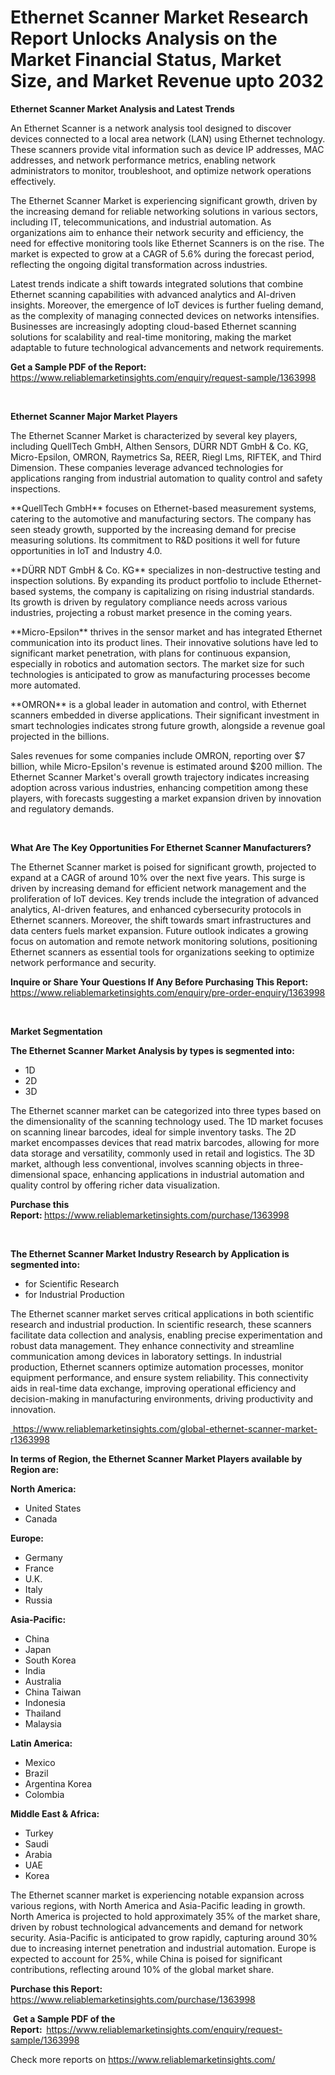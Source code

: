 <p><h1>Ethernet Scanner Market Research Report Unlocks Analysis on the Market Financial Status, Market Size, and Market Revenue upto 2032</h1></p><p><strong>Ethernet Scanner Market Analysis and Latest Trends</strong></p>
<p><p>An Ethernet Scanner is a network analysis tool designed to discover devices connected to a local area network (LAN) using Ethernet technology. These scanners provide vital information such as device IP addresses, MAC addresses, and network performance metrics, enabling network administrators to monitor, troubleshoot, and optimize network operations effectively.</p><p>The Ethernet Scanner Market is experiencing significant growth, driven by the increasing demand for reliable networking solutions in various sectors, including IT, telecommunications, and industrial automation. As organizations aim to enhance their network security and efficiency, the need for effective monitoring tools like Ethernet Scanners is on the rise. The market is expected to grow at a CAGR of 5.6% during the forecast period, reflecting the ongoing digital transformation across industries.</p><p>Latest trends indicate a shift towards integrated solutions that combine Ethernet scanning capabilities with advanced analytics and AI-driven insights. Moreover, the emergence of IoT devices is further fueling demand, as the complexity of managing connected devices on networks intensifies. Businesses are increasingly adopting cloud-based Ethernet scanning solutions for scalability and real-time monitoring, making the market adaptable to future technological advancements and network requirements.</p></p>
<p><strong>Get a Sample PDF of the Report:&nbsp;</strong> <a href="https://www.reliablemarketinsights.com/enquiry/request-sample/1363998?utm_campaign=2453&utm_medium=2&utm_source=Github&utm_content=ia&utm_term=19022025&utm_id=ethernet-scanner">https://www.reliablemarketinsights.com/enquiry/request-sample/1363998</a></p>
<p>&nbsp;</p>
<p><strong>Ethernet Scanner Major Market Players</strong></p>
<p><p>The Ethernet Scanner Market is characterized by several key players, including QuellTech GmbH, Althen Sensors, DÜRR NDT GmbH & Co. KG, Micro-Epsilon, OMRON, Raymetrics Sa, REER, Riegl Lms, RIFTEK, and Third Dimension. These companies leverage advanced technologies for applications ranging from industrial automation to quality control and safety inspections.</p><p>**QuellTech GmbH** focuses on Ethernet-based measurement systems, catering to the automotive and manufacturing sectors. The company has seen steady growth, supported by the increasing demand for precise measuring solutions. Its commitment to R&D positions it well for future opportunities in IoT and Industry 4.0.</p><p>**DÜRR NDT GmbH & Co. KG** specializes in non-destructive testing and inspection solutions. By expanding its product portfolio to include Ethernet-based systems, the company is capitalizing on rising industrial standards. Its growth is driven by regulatory compliance needs across various industries, projecting a robust market presence in the coming years.</p><p>**Micro-Epsilon** thrives in the sensor market and has integrated Ethernet communication into its product lines. Their innovative solutions have led to significant market penetration, with plans for continuous expansion, especially in robotics and automation sectors. The market size for such technologies is anticipated to grow as manufacturing processes become more automated.</p><p>**OMRON** is a global leader in automation and control, with Ethernet scanners embedded in diverse applications. Their significant investment in smart technologies indicates strong future growth, alongside a revenue goal projected in the billions.</p><p>Sales revenues for some companies include OMRON, reporting over $7 billion, while Micro-Epsilon's revenue is estimated around $200 million. The Ethernet Scanner Market's overall growth trajectory indicates increasing adoption across various industries, enhancing competition among these players, with forecasts suggesting a market expansion driven by innovation and regulatory demands.</p></p>
<p>&nbsp;</p>
<p><strong>What Are The Key Opportunities For Ethernet Scanner Manufacturers?</strong></p>
<p><p>The Ethernet Scanner market is poised for significant growth, projected to expand at a CAGR of around 10% over the next five years. This surge is driven by increasing demand for efficient network management and the proliferation of IoT devices. Key trends include the integration of advanced analytics, AI-driven features, and enhanced cybersecurity protocols in Ethernet scanners. Moreover, the shift towards smart infrastructures and data centers fuels market expansion. Future outlook indicates a growing focus on automation and remote network monitoring solutions, positioning Ethernet scanners as essential tools for organizations seeking to optimize network performance and security.</p></p>
<p><strong>Inquire or Share Your Questions If Any Before Purchasing This Report:</strong> <a href="https://www.reliablemarketinsights.com/enquiry/pre-order-enquiry/1363998?utm_campaign=2453&utm_medium=2&utm_source=Github&utm_content=ia&utm_term=19022025&utm_id=ethernet-scanner">https://www.reliablemarketinsights.com/enquiry/pre-order-enquiry/1363998</a></p>
<p>&nbsp;</p>
<p><strong>Market Segmentation</strong></p>
<p><strong>The Ethernet Scanner Market Analysis by types is segmented into:</strong></p>
<p><ul><li>1D</li><li>2D</li><li>3D</li></ul></p>
<p><p>The Ethernet scanner market can be categorized into three types based on the dimensionality of the scanning technology used. The 1D market focuses on scanning linear barcodes, ideal for simple inventory tasks. The 2D market encompasses devices that read matrix barcodes, allowing for more data storage and versatility, commonly used in retail and logistics. The 3D market, although less conventional, involves scanning objects in three-dimensional space, enhancing applications in industrial automation and quality control by offering richer data visualization.</p></p>
<p><strong>Purchase this Report:&nbsp;</strong><a href="https://www.reliablemarketinsights.com/purchase/1363998?utm_campaign=2453&utm_medium=2&utm_source=Github&utm_content=ia&utm_term=19022025&utm_id=ethernet-scanner">https://www.reliablemarketinsights.com/purchase/1363998</a></p>
<p>&nbsp;</p>
<p><strong>The Ethernet Scanner Market Industry Research by Application is segmented into:</strong></p>
<p><ul><li>for Scientific Research</li><li>for Industrial Production</li></ul></p>
<p><p>The Ethernet scanner market serves critical applications in both scientific research and industrial production. In scientific research, these scanners facilitate data collection and analysis, enabling precise experimentation and robust data management. They enhance connectivity and streamline communication among devices in laboratory settings. In industrial production, Ethernet scanners optimize automation processes, monitor equipment performance, and ensure system reliability. This connectivity aids in real-time data exchange, improving operational efficiency and decision-making in manufacturing environments, driving productivity and innovation.</p></p>
<p><a href="https://www.reliablemarketinsights.com/global-ethernet-scanner-market-r1363998?utm_campaign=2453&utm_medium=2&utm_source=Github&utm_content=ia&utm_term=19022025&utm_id=ethernet-scanner">&nbsp;https://www.reliablemarketinsights.com/global-ethernet-scanner-market-r1363998</a></p>
<p><strong>In terms of Region, the Ethernet Scanner Market Players available by Region are:</strong></p>
<p>
    <p> <strong> North America: </strong>
        <ul>
            <li>United States</li>
            <li>Canada</li>
        </ul>
        </p> 
    <p> <strong> Europe: </strong>
        <ul>
            <li>Germany</li>
            <li>France</li>
            <li>U.K.</li>
            <li>Italy</li>
            <li>Russia</li>
        </ul>
        </p> 
    <p> <strong> Asia-Pacific: </strong>
        <ul>
            <li>China</li>
            <li>Japan</li>
            <li>South Korea</li>
            <li>India</li>
            <li>Australia</li>
            <li>China Taiwan</li>
            <li>Indonesia</li>
            <li>Thailand</li>
            <li>Malaysia</li>
        </ul>
        </p> 
    <p> <strong> Latin America: </strong>
        <ul>
            <li>Mexico</li>
            <li>Brazil</li>
            <li>Argentina Korea</li>
            <li>Colombia</li>
        </ul>
        </p> 
    <p> <strong> Middle East & Africa: </strong>
        <ul>
            <li>Turkey</li>
            <li>Saudi</li>
            <li>Arabia</li>
            <li>UAE</li>
            <li>Korea</li>
        </ul>
    </p>
    </p>
<p><p>The Ethernet scanner market is experiencing notable expansion across various regions, with North America and Asia-Pacific leading in growth. North America is projected to hold approximately 35% of the market share, driven by robust technological advancements and demand for network security. Asia-Pacific is anticipated to grow rapidly, capturing around 30% due to increasing internet penetration and industrial automation. Europe is expected to account for 25%, while China is poised for significant contributions, reflecting around 10% of the global market share.</p></p>
<p><strong>Purchase this Report: </strong><a href="https://www.reliablemarketinsights.com/purchase/1363998?utm_campaign=2453&utm_medium=2&utm_source=Github&utm_content=ia&utm_term=19022025&utm_id=ethernet-scanner">https://www.reliablemarketinsights.com/purchase/1363998</a></p>
<p>&nbsp;<strong>Get a Sample PDF of the Report:&nbsp;&nbsp;</strong><a href="https://www.reliablemarketinsights.com/enquiry/request-sample/1363998?utm_campaign=2453&utm_medium=2&utm_source=Github&utm_content=ia&utm_term=19022025&utm_id=ethernet-scanner">https://www.reliablemarketinsights.com/enquiry/request-sample/1363998</a></p>
<p><strong></strong></p>
<p>Check more reports on <a href="https://www.reliablemarketinsights.com/?utm_campaign=2453&utm_medium=2&utm_source=Github&utm_content=ia&utm_term=19022025&utm_id=ethernet-scanner">https://www.reliablemarketinsights.com/</a></p>